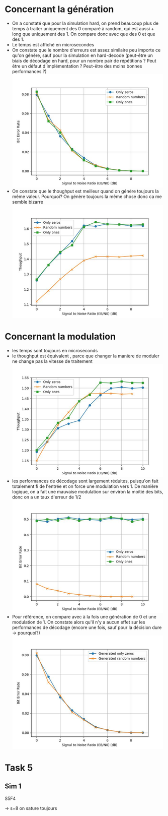 # Concernant la génération
- On a constaté que pour la simulation hard, on prend beaucoup plus de temps à traiter uniquement des 0 comparé à random, qui est aussi + long que uniquement des 1. On compare donc avec que des 0 et que des 1.
- Le temps est affiché en microsecondes
- On constate que le nombre d'erreurs est assez similaire peu importe ce qu'on génère, sauf pour la simulation en hard-decode (peut-être un biais de décodage en hard, pour un nombre pair de répétitions ? Peut être un défaut d'implémentation ? Peut-être des moins bonnes performances ?)
![comparaison BER](Task2/decode_sim2.jpg)
- On constate que le thoughput est meilleur quand on génère toujours la même valeur. Pourquoi? On génère toujours la même chose donc ca me semble bizarre
![comparaison thoughput](Task2/thoughput_sim2.jpg)

# Concernant la modulation
- les temps sont toujours en microseconds
- le thoughput est équivalent , parce que changer la manière de moduler ne change pas la vitesse de traitement
![thoughput](Task3/thoughput_sim2.jpg)
- les performances de décodage sont largement réduites, puisqu'on fait totalement fi de l'entrée et on force une modulation vers 1. De manière logique, on a fait une mauvaise modulation sur environ la moitié des bits, donc on a un taux d'erreur de 1/2
![decode](Task3/decode_sim2.jpg)
- Pour référence, on compare avec à la fois une génération de 0 et une modulation de 1. On constate alors qu'il n'y a aucun effet sur les performances de décodage (encore une fois, sauf pour la décision dure -> pourquoi?)
![decode](Task3/decode_both_sim2.jpg)

# Task 5 
## Sim 1
S5F4

-> s=8 on sature toujours